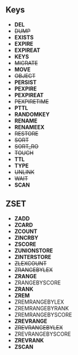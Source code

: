 ## Keys

* **DEL**
* ~~DUMP~~
* **EXISTS**
* **EXPIRE**
* **EXPIREAT**
* **KEYS**
* ~~MIGRATE~~
* **MOVE**
* ~~OBJECT~~
* **PERSIST**
* **PEXPIRE**
* **PEXPIREAT**
* ~~PEXPIRETIME~~
* **PTTL**
* **RANDOMKEY**
* **RENAME**
* **RENAMEEX**
* ~~RESTORE~~
* ~~SORT~~
* ~~SORT_RO~~
* ~~TOUCH~~
* **TTL**
* **TYPE**
* ~~UNLINK~~
* ~~WAIT~~
* **SCAN**

## ZSET

* **ZADD**
* **ZCARD**
* **ZCOUNT**
* **ZINCRBY**
* **ZSCORE**
* **ZUNIONSTORE**
* **ZINTERSTORE**
* ~~ZLEXCOUNT~~
* ~~ZRANGEBYLEX~~
* **ZRANGE**
* ZRANGEBYSCORE
* **ZRANK**
* **ZREM**
* ZREMRANGEBYLEX
* ZREMRANGEBYRANK
* ZREMRANGEBYSCORE
* **ZREVRANGE**
* ~~ZREVRANGEBYLEX~~
* ZREVRANGEBYSCORE
* **ZREVRANK**
* **ZSCAN**